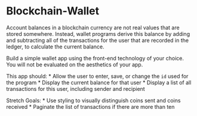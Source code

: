 # Blockchain-Wallet
Account balances in a blockchain currency are not real values that are stored somewhere.  Instead, wallet programs derive this balance by adding and subtracting all of the transactions for the user that are recorded in the ledger, to calculate the current balance.

Build a simple wallet app using the front-end technology of your choice.  You will not be evaluated on the aesthetics of your app.

This app should:
    * Allow the user to enter, save, or change the `id` used for the program
    * Display the current balance for that user
    * Display a list of all transactions for this user, including sender and recipient

Stretch Goals:
    * Use styling to visually distinguish coins sent and coins received
    * Paginate the list of transactions if there are more than ten